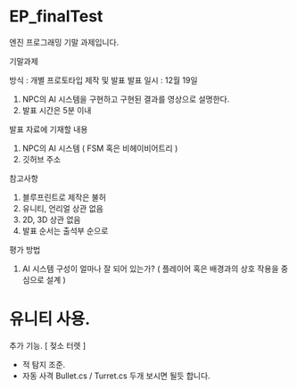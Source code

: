 # EP_finalTest

엔진 프로그래밍 기말 과제입니다.

기말과제

방식 : 개별 프로토타입 제작 및 발표
발표 일시 : 12월 19일

1. NPC의 AI 시스템을 구현하고 구현된 결과를 영상으로 설명한다. 
2. 발표 시간은 5분 이내

발표 자료에 기재할 내용
1. NPC의 AI 시스템  ( FSM 혹은 비헤이비어트리 ) 
3. 깃허브 주소
  
참고사항
1. 블루프린트로 제작은 불허
2. 유니티, 언리얼 상관 없음
3. 2D, 3D 상관 없음
4. 발표 순서는 출석부 순으로

평가 방법
1. AI 시스템 구성이 얼마나 잘 되어 있는가? ( 플레이어 혹은 배경과의 상호 작용을 중심으로 설계 )


# 유니티 사용.
추가 기능.
[ 젖소 터렛 ]
  - 적 탐지 조준.
  - 자동 사격
Bullet.cs / Turret.cs 두개 보시면 될듯 합니다.
